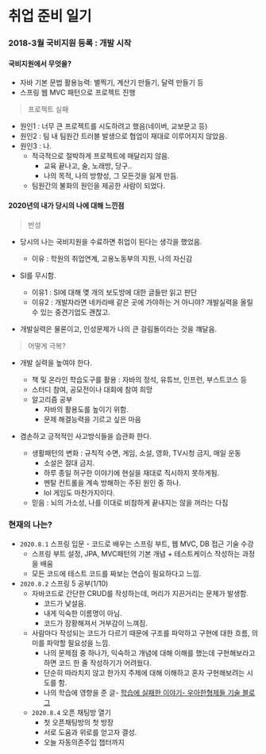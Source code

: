   
  
# 취업 준비 일기  
  
### 2018-3월 국비지원 등록 : 개발 시작  
  
#### 국비지원에서 무엇을?
*  자바 기본 문법 활용능력: 별찍기, 계산기 만들기, 달력 만들기 등  
*  스프링 웹 MVC 패턴으로 프로젝트 진행   
> 프로젝트 실패  
  - 원인1 : 너무 큰 프로젝트를 시도하려고 했음(네이버, 교보문고 등)  
  - 원인2 : 팀 내 팀원간 트러블 발생으로 협업이 재대로 이루어지지 않았음.  
  - 원인3 : 나.  
    - 적극적으로 절박하게 프로젝트에 매달리지 않음.  
      - 교육 끝나고, 술, 노래방, 당구..  
      - 나의 목적, 나의 방향성, 그 모든것을 잃게 만듬.  
    - 팀원간의 불화의 원인을 제공한 사람이 되었다.  
    

#### 2020년의 내가 당시의 나에 대해 느낀점  
  
> 반성  
  - 당시의 나는 국비지원을 수료하면 취업이 된다는 생각을 했었음.   
    - 이유 : 학원의 취업연계, 고용노동부의 지원, 나의 자신감  
  
  - SI를 무시함.  
    - 이유1 : SI에 대해 몆 개의 보도방에 대한 글들만 읽고 판단  
    - 이유2 : 개발자라면 네카라배 같은 곳에 가야하는 거 아니야? 개발실력을 올릴 수 있는 중견기업도 괜찮고.  
  
  - 개발실력은 물론이고, 인성문제가 나의 큰 걸림돌이라는 것을 꺠달음.  
  
> 어떻게 극복?  
  - 개발 실력을 높여야 한다.  
    - 책 및 온라인 학습도구를 활용 : 자바의 정석, 유튜브, 인프런, 부스트코스 등  
    - 스터디 참여, 공모전이나 대회에 참여 희망  
    - 알고리즘 공부  
      - 자바의 활용도를 높이기 위함.  
      - 문제 해결능력을 기르고 싶은 마음  
   
  - 겸손하고 긍적적인 사고방식들을 습관화 한다.  
    - 생활패턴의 변화 : 규칙적 수면, 게임, 소설, 영화, TV시청 금지, 매일 운동  
      - 소설은 절대 금지.
      - 하루 종일 허구한 이야기에 현실을 재대로 직시하지 못하게됨.  
      - 멘탈 컨트롤을 계속 방해하는 주된 원인 중 하나.  
      - lol 게임도 마찬가지이다.  
    - 믿음 : 뇌의 가소성, 나를 이대로 비참하게 끝내지는 않을 꺼라는 다짐  
      
### 현재의 나는?  
  - `2020.8.1` 스프링 입문 - 코드로 배우는 스프링 부트, 웹 MVC, DB 접근 기술 수강  
    - 스프링 부트 설정, JPA, MVC패턴의 기본 개념 + 테스트케이스 작성하는 과정을 배움  
    - 모든 코드에 테스트 코드를 짜보는 연습이 필요하다고 느낌.  
  - `2020.8.2` 스프링 5 공부(1/10)  
    - 자바코드로 간단한 CRUD를 작성하는데, 머리가 지끈거리는 문제가 발생함.  
      - 코드가 낯설음.  
      - 내게 익숙한 이름명이 아님.  
      - 코드가 장황해져서 거부감이 느껴짐.  
    - 사람마다 작성되는 코드가 다르기 때문에 구조를 파악하고 구현에 대한 흐름, 의미를 파악할 필요성을 느낌.  
      - 나의 문제점 중 하나가, 익숙하고 개념에 대해 이해를 했는데 구현해보라고 하면 코드 한 줄 작성하기가 어려웠다.  
      - 단순히 따라치지 않고 한가지 주제에 대해 이해하고 혼자 구현해보려는 시도를 함.  
      - 나의 학습에 영향을 준 글- [학습에 실패한 이야기- 우아한형제들 기술 블로그](https://woowabros.github.io/experience/2017/12/11/how-to-study.html)  
    - `2020.8.4` 오픈 채팅방 열기  
      - 첫 오픈채팅방의 첫 방장  
      - 서로 도움과 위로를 얻고자 결성.  
      - 오늘 자동의존주입 챕터까지  

      
    

